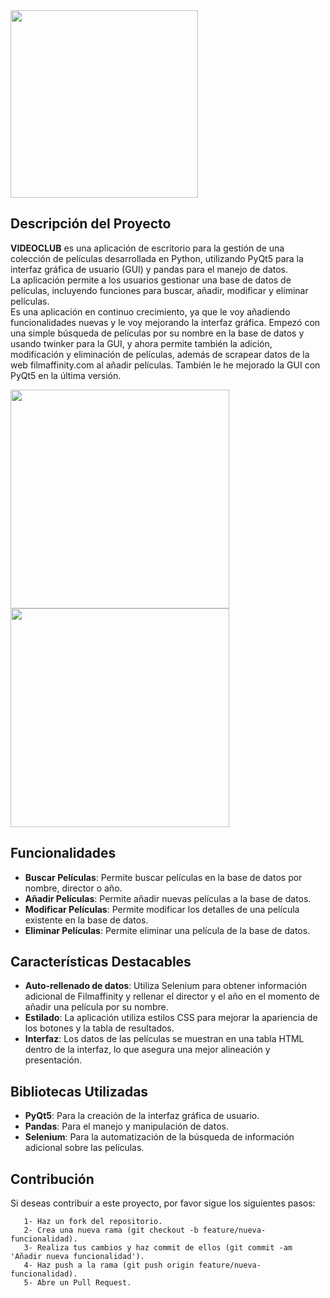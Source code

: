 <img align="left" src="https://github.com/Jorgeeerrl/Videoteca/blob/main/recursos/Logo%20Videoclub.jpg" height="300" />
<br clear="left"/>

## Descripción del Proyecto

**VIDEOCLUB** es una aplicación de escritorio para la gestión de una colección de películas desarrollada en Python, utilizando PyQt5 para la interfaz gráfica de usuario (GUI) y pandas para el manejo de datos.
<br>
La aplicación permite a los usuarios gestionar una base de datos de películas, incluyendo funciones para buscar, añadir, modificar y eliminar películas.
<br>
Es una aplicación en continuo crecimiento, ya que le voy añadiendo funcionalidades nuevas y le voy mejorando la interfaz gráfica. Empezó con una simple búsqueda de películas por su nombre en la base de datos y usando twinker para la GUI, 
y ahora permite también la adición, modificación y eliminación de películas, además de scrapear datos de la web filmaffinity.com al añadir películas. También le he mejorado la GUI con PyQt5 en la última versión.

<div>
  <img align="left" src="https://github.com/Jorgeeerrl/Videoteca/blob/main/recursos/busqueda.jpg" height="350" />
  <img align="left" src="https://github.com/Jorgeeerrl/Videoteca/blob/main/recursos/a%C3%B1adir.jpg" height="350" />
</div>
<br clear="left"/>

## Funcionalidades

- **Buscar Películas**: Permite buscar películas en la base de datos por nombre, director o año.
- **Añadir Películas**: Permite añadir nuevas películas a la base de datos. 
- **Modificar Películas**: Permite modificar los detalles de una película existente en la base de datos.
- **Eliminar Películas**: Permite eliminar una película de la base de datos.

## Características Destacables

- **Auto-rellenado de datos**: Utiliza Selenium para obtener información adicional de Filmaffinity y rellenar el director y el año en el momento de añadir una película por su nombre.
- **Estilado**: La aplicación utiliza estilos CSS para mejorar la apariencia de los botones y la tabla de resultados.
- **Interfaz**: Los datos de las películas se muestran en una tabla HTML dentro de la interfaz, lo que asegura una mejor alineación y presentación.

## Bibliotecas Utilizadas
- **PyQt5**: Para la creación de la interfaz gráfica de usuario.
- **Pandas**: Para el manejo y manipulación de datos.
- **Selenium**: Para la automatización de la búsqueda de información adicional sobre las películas.

## Contribución

Si deseas contribuir a este proyecto, por favor sigue los siguientes pasos:
```
   1- Haz un fork del repositorio.
   2- Crea una nueva rama (git checkout -b feature/nueva-funcionalidad).
   3- Realiza tus cambios y haz commit de ellos (git commit -am 'Añadir nueva funcionalidad').
   4- Haz push a la rama (git push origin feature/nueva-funcionalidad).
   5- Abre un Pull Request.
```
